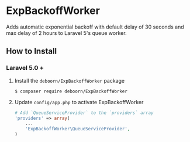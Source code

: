 # ExpBackoffWorker


Adds automatic exponential backoff with default delay of 30 seconds and max delay of 2 hours to Laravel 5's queue worker. 


How to Install
---------------

### Laravel 5.0 +

1.  Install the `deboorn/ExpBackoffWorker` package

    ```shell
    $ composer require deboorn/ExpBackoffWorker
    ```

1. Update `config/app.php` to activate ExpBackoffWorker

    ```php
    # Add `QueueServiceProvider` to the `providers` array
    'providers' => array(
        ...
        'ExpBackoffWorker\QueueServiceProvider',
    )

    ```
